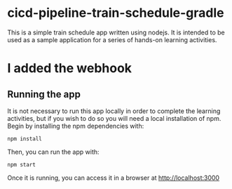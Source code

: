 # cicd-pipeline-train-schedule-gradle

This is a simple train schedule app written using nodejs. It is intended to be used as a sample application for a series of hands-on learning activities.

# I added the webhook

## Running the app

It is not necessary to run this app locally in order to complete the learning activities, but if you wish to do so you will need a local installation of npm. Begin by installing the npm dependencies with:

    npm install

Then, you can run the app with:

    npm start

Once it is running, you can access it in a browser at [http://localhost:3000](http://localhost:3000)
